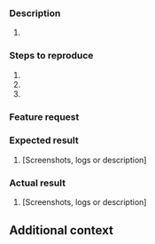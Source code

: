 <!---
    Thank you for contributing to Immunarch. 
    To help us process this issue we recommend adding the following information:
     - Summary of the issue
     - Steps to reproduce the issue
     - Minimal data sample to reproduce the issue
     - Expected and actual results

    Please also have a look at our guidelines article before adding a new issue https://github.com/immunomind/immunarch#bugs-and-issues
    Create separate issues for different problems and feature requests.
-->

### Description
<!--- Provide a short description. -->
1. 

### Steps to reproduce
<!---
    It is important to provide a set of clear steps to reproduce the issue or question.
    Please try to provide a minimal example to reproduce the bug.
    Error messages and stack traces are also helpful.
-->
1. 
2. 
3. 

### Feature request
<!-- 
    If it's feature request we recommend adding the following information:
    - A clear description of the feature proposal.
    - The motivation for the proposal. Is your feature request related to a problem? e.g., I'm always frustrated when [...]. If this is related to another GitHub issue, please link here too.
    - A clear description of any alternative solutions or features you've considered, if any. 
    - Any minimal data sample will be very helpful.
-->

### Expected result
<!--- Tell us what should happen. -->
1. [Screenshots, logs or description]

### Actual result
<!--- Tell us what happens instead. -->
1. [Screenshots, logs or description]

## Additional context
<!-- Add here any other context. -->

